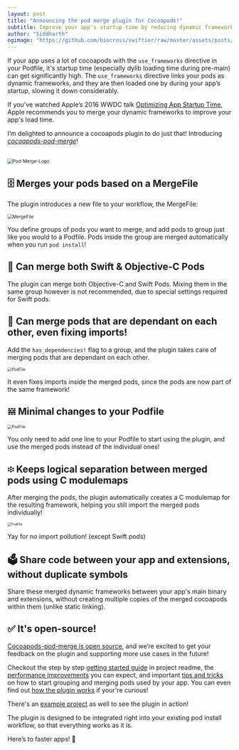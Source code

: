 ```yaml
---
layout: post
title: "Announcing the pod merge plugin for Cocoapods!"
subtitle: Improve your app's startup time by reducing dynamic frameworks
author: "Siddharth"
ogimage: "https://github.com/biocross/swiftier/raw/master/assets/posts/pod_merge/pod-merge-logo-2.png"
---
```


If your app uses a lot of cocoapods with the `use_frameworks` directive in your Podfile, it's startup time (especially dylib loading time during pre-main) can get significantly high. The `use_frameworks` directive links your pods as dynamic frameworks, and they are then loaded one by during your app’s startup, slowing it down considerably.

If you’ve watched Apple’s 2016 WWDC talk [Optimizing App Startup Time](https://developer.apple.com/videos/play/wwdc2016/406), Apple recommends you to merge your dynamic frameworks to improve your app's load time.

I’m delighted to announce a cocoapods plugin to do just that! Introducing [_cocoapods-pod-merge_](https://github.com/grab/cocoapods-pod-merge)!

<br/><img src="{{site.url}}/assets/posts/pod_merge/pod-merge-logo-2.png" alt="Pod-Merge-Logo" style="zoom:72%;" /><br/>

## 🗄 Merges your pods based on a MergeFile
The plugin introduces a new file to your workflow, the MergeFile:

<img src="{{site.url}}/assets/posts/pod_merge/mergefile.png" alt="MergeFile" style="zoom:72%;" />

You define groups of pods you want to merge, and add pods to group just like you would to a Podfile. Pods inside the group are merged automatically when you run `pod install`!

## 📝 Can merge both Swift & Objective-C Pods

The plugin can merge both Objective-C and Swift Pods. Mixing them in the same group however is not recommended, due to special settings required for Swift pods.

## 🚀 Can merge pods that are dependant on each other, even fixing imports!

Add the `has_dependencies!` flag to a group, and the plugin takes care of merging pods that are dependant on each other. 

<img src="{{site.url}}/assets/posts/pod_merge/has_dependencies.png" alt="PodFile" style="zoom:62%;" />

It even fixes imports inside the merged pods, since the pods are now part of the same framework! 

## 𝍇 Minimal changes to your Podfile

<img src="{{site.url}}/assets/posts/pod_merge/podfile.png" alt="PodFile" style="zoom:62%;" />

You only need to add one line to your Podfile to start using the plugin, and use the merged pods instead of the individual ones!

## ፨ Keeps logical separation between merged pods using C modulemaps

After merging the pods, the plugin automatically creates a C modulemap for the resulting framework, helping you still import the merged pods individually! 

<img src="{{site.url}}/assets/posts/pod_merge/modulemap.png" alt="PodFile" style="zoom:52%;" />

Yay for no import pollution! (except Swift pods)

## 🗳 Share code between your app and extensions, without duplicate symbols

Share these merged dynamic frameworks between your app's main binary and extensions, without creating multiple copies of the merged cocoapods within them (unlike static linking).

## ✅ It's open-source!

[Cocoapods-pod-merge is open source](https://github.com/grab/cocoapods-pod-merge), and we’re excited to get your feedback on the plugin and supporting more use cases in the future!

Checkout the step by step [getting started guide](https://github.com/grab/cocoapods-pod-merge#installation) in project readme, the [performance improvements](https://github.com/grab/cocoapods-pod-merge/blob/master/wiki/benchmarks.md) you can expect, and important [tips and tricks](https://github.com/grab/cocoapods-pod-merge#tips) on how to start grouping and merging pods used by your app. You can even find out [how the plugin works](https://github.com/grab/cocoapods-pod-merge/blob/master/wiki/inner_workings.md) if your're curious!

There's an [example project](https://github.com/grab/cocoapods-pod-merge/tree/master/PodMergeExample)  as well to see the plugin in action! 

The plugin is designed to be integrated right into your existing pod install workflow, so that everything works as it is.

Here’s to faster apps! 🍻
